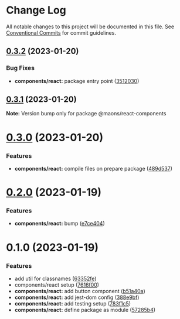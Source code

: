 # Change Log

All notable changes to this project will be documented in this file.
See [Conventional Commits](https://conventionalcommits.org) for commit guidelines.

## [0.3.2](https://github.com/rmoralp/maons/compare/@maons/react-components@0.3.1...@maons/react-components@0.3.2) (2023-01-20)


### Bug Fixes

* **components/react:** package entry point ([3512030](https://github.com/rmoralp/maons/commit/35120307d2562cca8dbb75a8f97fade6ed8cc93d))





## [0.3.1](https://github.com/rmoralp/maons/compare/@maons/react-components@0.3.0...@maons/react-components@0.3.1) (2023-01-20)

**Note:** Version bump only for package @maons/react-components





# [0.3.0](https://github.com/rmoralp/maons/compare/@maons/react-components@0.2.0...@maons/react-components@0.3.0) (2023-01-20)


### Features

* **components/react:** compile files on prepare package ([489d537](https://github.com/rmoralp/maons/commit/489d537766f917aa66c48d45fe74d79d20f61c55))





# [0.2.0](https://github.com/rmoralp/maons/compare/@maons/react-components@0.1.0...@maons/react-components@0.2.0) (2023-01-19)


### Features

* **components/react:** bump ([e7ce404](https://github.com/rmoralp/maons/commit/e7ce404947a90918fbb2b96288a7523656f19517))





# 0.1.0 (2023-01-19)


### Features

* add util for classnames ([63352fe](https://github.com/rmoralp/maons/commit/63352feb0f86d39ffd8bc742a7ed26686c8efa59))
* components/react setup ([7616f00](https://github.com/rmoralp/maons/commit/7616f0006fcd4ff4b5872e8896cafaa0ebfb71c5))
* **components/react:** add button component ([b51a40a](https://github.com/rmoralp/maons/commit/b51a40ac2731df104a5983899c09975ab37fd90c))
* **components/react:** add jest-dom config ([388e9bf](https://github.com/rmoralp/maons/commit/388e9bf0b3a8ec2360ba35e0eadd92a611d4baae))
* **components/react:** add testing setup ([783f1c5](https://github.com/rmoralp/maons/commit/783f1c59cc908ed178d16888f99c52c734b7f2cd))
* **components/react:** define package as module ([57285b4](https://github.com/rmoralp/maons/commit/57285b4bc2a52de0bec3267072806c60296ab13e))

